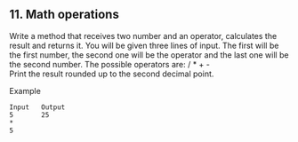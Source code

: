 ## 11. Math operations

Write a method that receives two number and an operator, calculates the result and returns it. You will be given three lines of input. The first will be the first number, the second one will be the operator and the last one will be the second number. The possible operators are: / * + -<br>
Print the result rounded up to the second decimal point.

Example

```
Input	Output
5       25
*
5	
```
